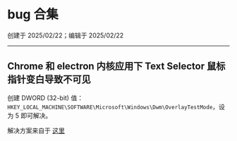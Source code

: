 # bug 合集

创建于 2025/02/22；编辑于 2025/02/22

---

## Chrome 和 electron 内核应用下 Text Selector 鼠标指针变白导致不可见

创建 DWORD (32-bit) 值：`HKEY_LOCAL_MACHINE\SOFTWARE\Microsoft\Windows\Dwm\OverlayTestMode`，设为 5 即可解决。

解决方案来自于 [这里](https://answers.microsoft.com/en-us/msoffice/forum/all/my-cursor-keeps-turning-white-in-microsoft-word/fea524dc-9a20-489a-a04e-8c32d4f44800?page=8)
